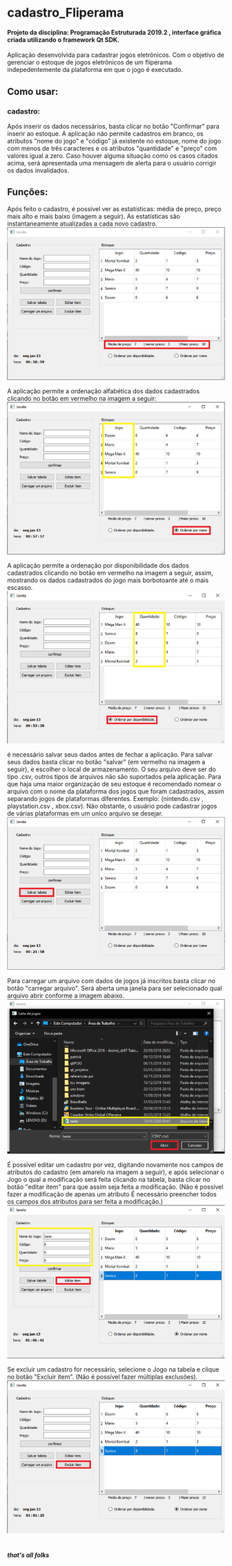 
# cadastro_Fliperama
#### Projeto da disciplina: Programação Estruturada 2019.2 , interface gráfica criada utilizando o framework Qt SDK.
Aplicação desenvolvida para cadastrar jogos eletrônicos. Com o objetivo de gerenciar o estoque de jogos eletrônicos de um fliperama indepedentemente da plataforma em que o jogo é executado.

## Como usar:
### cadastro:
Após inserir os dados necessários, basta clicar no botão "Confirmar" para inserir ao estoque.
A aplicação não permite cadastros em branco, os atributos "nome do jogo" e "código" já existente no estoque, nome do jogo com menos de três caracteres e os atributos "quantidade" e "preço" com valores igual a zero. Caso houver alguma situação como os casos citados acima, será apresentada uma mensagem de alerta para o usuário corrigir os dados invalidados.
## Funções:
Após feito o cadastro, é possível ver as estatísticas: média de preço, preço mais alto e mais baixo (imagem a seguir). As estatísticas são instantaneamente atualizadas a cada novo cadastro.
![estatisticas](https://github.com/pdr-tuche/Cadastro_jogos2/blob/master/janela.png)

A aplicação permite a ordenação alfabética dos dados cadastrados clicando no botão em vermelho na imagem a seguir: 
![alfabeticamente](https://github.com/pdr-tuche/Cadastro_jogos2/blob/master/imagens/ordenado_nome.png)

A aplicação permite a ordenação por disponibilidade dos dados cadastrados clicando no botão em vermelho na imagem a seguir, assim, mostrando os dados cadastrados do jogo mais borbotoante até o mais escasso.
![ordenado_por_quantidade](https://github.com/pdr-tuche/Cadastro_jogos2/blob/master/imagens/ordenado_quantidade.png)

é necessário salvar seus dados antes de fechar a aplicação. Para salvar seus dados basta clicar no botão "salvar" (em vermelho na imagem a seguir), e escolher o local de armazenamento. O seu arquivo deve ser do tipo .csv, outros tipos de arquivos não são suportados pela aplicação. Para que haja uma maior organização de seu estoque é recomendado nomear o arquivo com o nome da plataforma dos jogos que foram cadastrados, assim separando jogos de plataformas diferentes. Exemplo: (nintendo.csv , playstation.csv , xbox.csv). Não obstante, o usuário pode cadastrar jogos de várias plataformas em um unico arquivo se desejar.
![salvar](https://github.com/pdr-tuche/Cadastro_jogos2/blob/master/imagens/salvar_tabela.png)

Para carregar um arquivo com dados de jogos já inscritos basta clicar no botão "carregar arquivo". Será aberta uma janela para ser selecionado qual arquivo abrir conforme a imagem abaixo.
![carregar](https://github.com/pdr-tuche/Cadastro_jogos2/blob/master/imagens/selecao_carregar_arquivo.png)

É possível editar um cadastro por vez, digitando novamente nos campos de atributos do cadastro (em amarelo na imagem a seguir), e após selecionar o Jogo o qual a modificação será feita clicando na tabela, basta clicar no botão "editar item" para que assim seja feita a modificação. (Não é possível fazer a modificação de apenas um atributo É necessário preencher todos os campos dos atributos para ser feita a modificação.)
![editar](https://github.com/pdr-tuche/Cadastro_jogos2/blob/master/imagens/selecao_editar_item.png)

Se excluir um cadastro for necessário, selecione o Jogo na tabela e clique no botão "Excluir item". (Não é possível fazer múltiplas exclusões).
![excluir](https://github.com/pdr-tuche/Cadastro_jogos2/blob/master/imagens/selecao_excluir_item.png)

#
##### that's all folks
